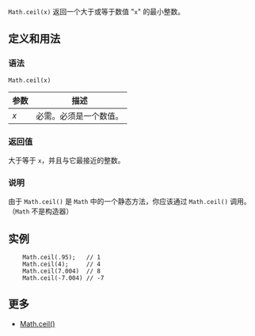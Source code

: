 `Math.ceil(x)` 返回一个大于或等于数值 "`x`" 的最小整数。

## 定义和用法

### 语法

`Math.ceil(x)`

| 参数 | 描述 |
| --- | --- |
| _x_ | 必需。必须是一个数值。 |

### 返回值

大于等于 `x`，并且与它最接近的整数。

### 说明

由于 `Math.ceil()` 是 `Math` 中的一个静态方法，你应该通过 `Math.ceil()` 调用。（`Math` 不是构造器）

## 实例

```javascrpt
    Math.ceil(.95);   // 1
    Math.ceil(4);     // 4
    Math.ceil(7.004)  // 8
    Math.ceil(-7.004) // -7
```

## 更多

*   [Math.ceil()](https://developer.mozilla.org/zh-CN/docs/Web/JavaScript/Reference/Global_Objects/Math/ceil)